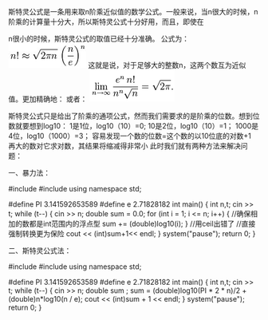 斯特灵公式是一条用来取n阶乘近似值的数学公式。一般来说，当n很大的时候，n阶乘的计算量十分大，所以斯特灵公式十分好用，而且，即使在
 
n很小的时候，斯特灵公式的取值已经十分准确。
公式为： ![image](https://github.com/zhyjc6/my_algorithm/blob/master/%E6%95%B0%E5%AD%A6%E4%B8%8E%E5%85%AC%E5%BC%8F/imgs/%E6%96%AF%E7%89%B9%E7%81%B5%E5%85%AC%E5%BC%8F.jpg)
这就是说，对于足够大的整数n，这两个数互为近似值。更加精确地： 
或者：  ![image](https://github.com/zhyjc6/my_algorithm/blob/master/%E6%95%B0%E5%AD%A6%E4%B8%8E%E5%85%AC%E5%BC%8F/imgs/%E6%96%AF%E7%89%B9%E7%81%B52.png)



斯特灵公式只是给出了阶乘的通项公式，然而我们需要求的是阶乘的位数。想到位数就要想到log10：
1是1位，log10（10）=0;
10是2位，log10（10）=1；
1000是4位，log10（1000）=3；
容易发现一个数的位数=这个数的以10位底的对数+1
再大的数对它求对数，其结果将缩减得非常小
此时我们就有两种方法来解决问题：

一、暴力法：

#include<iostream>
#include<cmath>
using namespace std;

#define PI 3.141592653589
#define e 2.71828182
int main()
{
	int n,t;
	cin >> t;
	while (t--)
	{
		cin >> n;
		double sum = 0.0;
		for (int i = 1; i <= n; i++)
		{
			//确保相加的数都是int范围内的浮点型
			sum += (double)log10(i);
		}
		//用ceil出错了
		//直接强制转换更为保险
		cout << (int)sum+1<< endl;
	}
	system("pause");
	return 0;
}


二、斯特灵公式法：

#include<iostream>
#include<cmath>
using namespace std;

#define PI 3.141592653589
#define e 2.71828182
int main()
{
	int n,t;
	cin >> t;
	while (t--)
	{
		cin >> n;
		double sum ;
		sum = (double)log10(PI * 2 * n)/2 + (double)n*log10(n / e);
		cout << (int)sum + 1 << endl;
	}
	system("pause");
	return 0;
}
